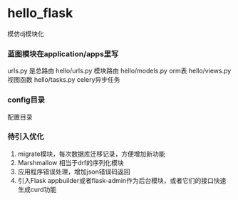 # hello_flask

模仿dj模块化

### 蓝图模块在application/apps里写

urls.py 是总路由
hello/urls.py 模块路由
hello/models.py orm表
hello/views.py 视图函数
hello/tasks.py celery异步任务

### config目录
配置目录


### 待引入优化
1. migrate模块，每次数据库迁移记录，方便增加新功能
2. Marshmallow 相当于drf的序列化模块
3. 应用程序错误处理，增加json错误码返回
4. 引入Flask appbuilder或者flask-admin作为后台模块，或者它们的接口快速生成curd功能

